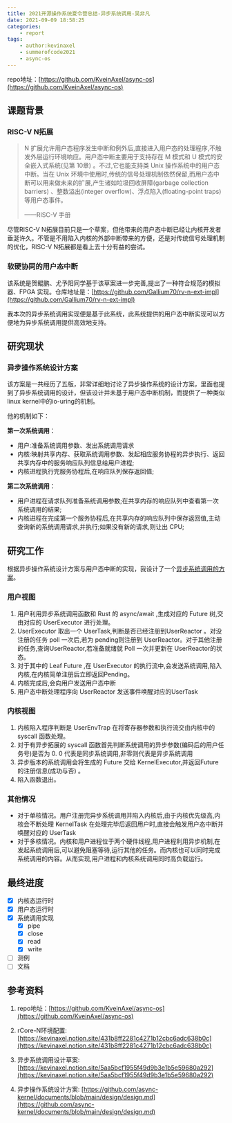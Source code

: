 ```yaml
---
title: 2021开源操作系统夏令营总结-异步系统调用-吴非凡
date: 2021-09-09 18:58:25
categories:
	- report
tags:
	- author:kevinaxel
	- summerofcode2021
	- async-os
---
```


repo地址：[https://github.com/KveinAxel/async-os](https://github.com/KveinAxel/async-os)

<!-- more -->

## 课题背景

### RISC-V N拓展

> N 扩展允许用户态程序发生中断和例外后,直接进入用户态的处理程序,不触发外层运行环境响应。用户态中断主要用于支持存在 M 模式和 U 模式的安全嵌入式系统(见第 10章) 。不过,它也能支持类 Unix 操作系统中的用户态中断。当在 Unix 环境中使用时,传统的信号处理机制依然保留,而用户态中断可以用来做未来的扩展,产生诸如垃圾回收屏障(garbage collection barriers) 、整数溢出(integer overflow)、浮点陷入(floating-point traps)等用户态事件。
>
> ——RISC-V 手册

尽管RISC-V N拓展目前只是一个草案，但他带来的用户态中断已经让内核开发者垂涎许久。不管是不用陷入内核的外部中断带来的方便，还是对传统信号处理机制的优化，RISC-V N拓展都是看上去十分有益的尝试。

### 软硬协同的用户态中断

该系统是贺鲲鹏、尤予阳同学基于该草案进一步完善,提出了一种符合规范的模拟器、FPGA 实现。仓库地址是：[https://github.com/Gallium70/rv-n-ext-impl](https://github.com/Gallium70/rv-n-ext-impl) 

我本次的异步系统调用实现便是基于此系统，此系统提供的用户态中断实现可以方便地为异步系统调用提供高效地支持。

## 研究现状

### 异步操作系统设计方案

该方案是一共经历了五版，非常详细地讨论了异步操作系统的设计方案，里面也提到了异步系统调用的设计，但该设计并未基于用户态中断机制，而提供了一种类似linux kernel中的io-uring的机制。

他的机制如下：

**第一次系统调用**：

* 用户:准备系统调用参数、发出系统调用请求
* 内核:映射共享内存、获取系统调用参数、发起相应服务协程的异步执行、返回共享内存中的服务响应队列信息给用户进程;
* 内核进程执行完服务协程后,在响应队列保存返回值;

**第二次系统调用**：

* 用户进程在请求队列准备系统调用参数;在共享内存的响应队列中查看第一次系统调用的结果;
* 内核进程在完成第一个服务协程后,在共享内存的响应队列中保存返回值,主动查询新的系统调用请求,并执行;如果没有新的请求,则让出 CPU;

## 研究工作

根据异步操作系统设计方案与用户态中断的实现，我设计了一个[异步系统调用的方案](https://kevinaxel.notion.site/5aa5bcf1955f49d9b3e1b5e59680a292)。

### 用户视图

1. 用户利用异步系统调用函数和 Rust 的 async/await ,生成对应的 Future 树,交由对应的 UserExecutor 进行处理。
2. UserExecutor 取出一个 UserTask,判断是否已经注册到UserReactor 。对没注册的任务 poll 一次后,若为 pending则注册到 UserReactor。对于其他注册的任务,查询UserReactor,若准备就绪就 Poll 一次并更新在 UserReactor的状态。
3. 对于其中的 Leaf Future ,在 UserExecutor 的执行流中,会发送系统调用,陷入内核,在内核简单注册后立即返回Pending。
4. 内核完成后,会向用户发送用户态中断
5. 用户态中断处理程序向 UserReactor 发送事件唤醒对应的UserTask

### 内核视图

1. 内核陷入程序判断是 UserEnvTrap 在将寄存器参数和执行流交由内核中的 syscall 函数处理。
2. 对于有异步拓展的 syscall 函数首先判断系统调用的异步参数(编码后的用户任务号)是否为 0. 0 代表是同步系统调用,非零则代表是异步系统调用
3. 异步版本的系统调用会将生成的 Future 交给 KernelExecutor,并返回Future 的注册信息(成功与否) 。
4. 陷入函数退出。

### 其他情况

* 对于单核情况。用户注册完异步系统调用并陷入内核后,由于内核优先级高,内核会不断处理 KernelTask 在处理完毕后返回用户时,直接会触发用户态中断并唤醒对应的 UserTask
* 对于多核情况。内核和用户进程位于两个硬件线程,用户进程利用异步机制,在发起系统调用后,可以避免阻塞等待,运行其他的任务。而内核也可以同时完成系统调用的内容。从而实现,用户进程和内核系统调用同时高负载运行。

## 最终进度

- [x] 内核态运行时
- [x] 用户态运行时
- [x] 系统调用实现
  - [x] pipe
  - [x] close
  - [x] read
  - [x] write
- [ ] 测例
- [ ] 文档

## 参考资料

1. repo地址：[https://github.com/KveinAxel/async-os](https://github.com/KveinAxel/async-os)

2. rCore-N环境配置: [https://kevinaxel.notion.site/431b8ff2281c4271b12cbc6adc638b0c](https://kevinaxel.notion.site/431b8ff2281c4271b12cbc6adc638b0c)
3. 异步系统调用设计草案: [https://kevinaxel.notion.site/5aa5bcf1955f49d9b3e1b5e59680a292](https://kevinaxel.notion.site/5aa5bcf1955f49d9b3e1b5e59680a292)
4. 异步操作系统设计方案: [https://github.com/async-kernel/documents/blob/main/design/design.md](https://github.com/async-kernel/documents/blob/main/design/design.md)
